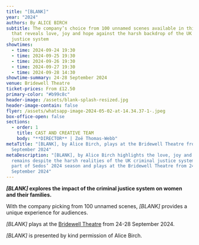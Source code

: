 ```yaml
---
title: "[BLANK]"
year: "2024"
authors: By ALICE BIRCH
subtitle: The company’s choice from 100 unnamed scenes available in this play
  that reveals love, joy and hope against the harsh backdrop of the UK criminal
  justice system
showtimes:
  - time: 2024-09-24 19:30
  - time: 2024-09-25 19:30
  - time: 2024-09-26 19:30
  - time: 2024-09-27 19:30
  - time: 2024-09-28 14:30
showtime-summary: 24-28 September 2024
venue: Bridewell Theatre
ticket-prices: From £12.50
primary-color: "#b99c8c"
header-image: /assets/blank-splash-resized.jpg
header-image-contain: false
flyer: /assets/whatsapp-image-2024-05-02-at-14.34.37-1-.jpeg
box-office-open: false
sections:
  - order: 1
    title: CAST AND CREATIVE TEAM
    body: "**D﻿IRECTOR** | Zoë Thomas-Webb"
metaTitle: "[BLANK], by Alice Birch, plays at the Bridewell Theatre from 24-28
  September 2024"
metaDescription: "[BLANK], by Alice Birch highlights the love, joy and hope that
  remains despite the harsh realities of the UK criminal justice system. It is
  part of Sedos’ 2024 season and plays at the Bridewell Theatre from 24-28
  September 2024"
---
```

***\[﻿BLANK]* explores the impact of the criminal justice system on women and their families.**

With the company picking from 100 unnamed scenes, *\[BLANK]* provides a unique experience for audiences.

*\[﻿BLANK]* plays at the [Bridewell Theatre](https://www.sedos.co.uk/venues/bridewell) from 24-28 September 2024. 

*\[﻿BLANK]* is presented by kind permission of Alice Birch.
